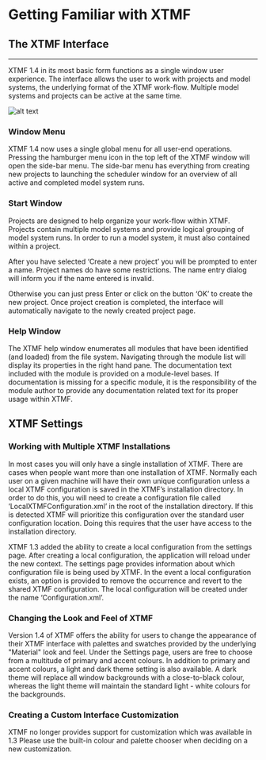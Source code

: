 # Getting Familiar with XTMF


## The XTMF Interface
---------------------------------------------------------

XTMF 1.4 in its most basic form functions as a single window user experience. The interface allows the user
to work with projects and model systems, the underlying format of the XTMF work-flow. Multiple model systems
and projects can be active at the same time.

![alt text](../../images/xtmf_1.png "The Initial XTMF Interface")


### Window Menu

XTMF 1.4 now uses a single global menu for all user-end operations. Pressing the hamburger menu icon in the top
left of the XTMF window will open the side-bar menu. The side-bar menu has everything from creating new projects to launching
the scheduler window for an overview of all active and completed model system runs.



### Start Window

Projects are designed to help organize your work-flow within XTMF.  Projects contain multiple model systems and provide logical grouping of model system runs.  In order to run a model system, it must also contained within a project.

After you have selected ‘Create a new project’ you will be prompted to enter a name.
Project names do have some restrictions. The name entry dialog will inform you if the name entered is invalid.

Otherwise you can just press Enter or click on the button ‘OK’ to create the new project.  Once project creation is completed, the interface will automatically navigate to the newly created project page.

### Help Window

The XTMF help window enumerates all modules that have been identified (and loaded) from the file system. Navigating through
the module list will display its properties in the right hand pane. The documentation text included with the module is provided 
on a module-level bases. If documentation is missing for a specific module, it is the responsibility of the module author to provide
any documentation related text for its proper usage within XTMF.



## XTMF Settings


### Working with Multiple XTMF Installations

In most cases you will only have a single installation of XTMF.  There are cases when people want more than one installation of XTMF.  Normally each user on a given machine will have their own unique configuration unless a local XTMF configuration is saved in the XTMF’s installation directory.  In order to do this, you will need to create a configuration file called ‘LocalXTMFConfiguration.xml’ in the root of the installation directory.  If this is detected XTMF will prioritize this configuration over the standard user configuration location.  Doing this requires that the user have access to the installation directory.

XTMF 1.3 added the ability to create a local configuration from the settings page. After creating a local configuration, the application will reload under the new context. The settings page provides information about which configuration file is being used by XTMF. In the event a local configuration exists, an option is provided to remove the occurrence and revert to the shared XTMF configuration. The local configuration will be created under the name ‘Configuration.xml’.

### Changing the Look and Feel of XTMF

Version 1.4 of XTMF offers the ability for users to change the appearance of their XTMF interface with palettes and swatches provided by the underlying "Material" look and feel. Under the Settings page,
users are free to choose from a multitude of primary and accent colours. In addition to primary and accent colours, a light and dark theme setting is also available. A dark theme will replace all window backgrounds
with a close-to-black colour, whereas the light theme will maintain the standard light - white colours for the backgrounds.

### Creating a Custom Interface Customization

XTMF no longer provides support for customization which was available in 1.3 Please use the built-in colour and palette chooser when deciding on a new customization.

